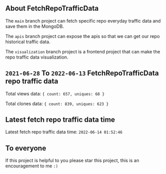 ## About FetchRepoTrafficData

The `main` branch project can fetch specific repo everyday traffic data and save them in the MongoDB.

The `apis` branch project can expose the apis so that we can get our repo historical traffic data.

The `visualization` branch project is a frontend project that can make the repo traffic data visualization.

## `2021-06-28` To `2022-06-13` FetchRepoTrafficData repo traffic data

Total views data: `{ count: 657, uniques: 68 }`

Total clones data: `{ count: 839, uniques: 623 }`

## Latest fetch repo traffic data time

Latest fetch repo traffic data time: `2022-06-14 01:52:46`

## To everyone

If this project is helpful to you please star this project, this is an encouragement to me `:)`



